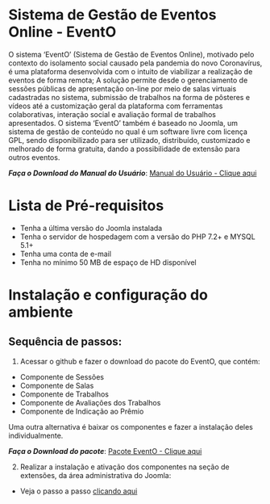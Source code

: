 # Sistema de Gestão de Eventos Online - EventO
  O sistema ‘EventO’ (Sistema de Gestão de Eventos Online), motivado pelo contexto do isolamento social causado pela pandemia do novo Coronavírus, é uma plataforma desenvolvida com o intuito de viabilizar a realização de eventos de forma remota; A solução permite desde o gerenciamento de sessões públicas de apresentação on-line por meio de salas virtuais cadastradas no sistema, submissão de trabalhos na forma de pôsteres e vídeos até a customização geral da plataforma com ferramentas colaborativas, interação social e avaliação formal de trabalhos apresentados. O sistema ‘EventO’ também é baseado no Joomla, um sistema de gestão de conteúdo no qual é um software livre com licença GPL, sendo disponibilizado para ser utilizado, distribuído, customizado e melhorado de forma gratuita, dando a possibilidade de extensão para outros eventos.

***Faça o Download do Manual do Usuário***: [Manual do Usuário - Clique aqui](https://github.com/MarcusShaider/Testes/blob/6038c9ae8410fc60c2c75174ec1aa10860e28f3e/-%20Manual-do-Utilizador-EVENTO.pdf)

# Lista de Pré-requisitos
- Tenha a última versão do Joomla instalada
- Tenha o servidor de hospedagem com a versão do PHP 7.2+ e MYSQL 5.1+
- Tenha uma conta de e-mail
- Tenha no mínimo 50 MB de espaço de HD disponível

# Instalação e configuração do ambiente
## Sequência de passos:

1.	Acessar o  github e fazer o download do pacote do EventO, que contém:
- Componente de Sessões
- Componente de Salas
- Componente de Trabalhos
- Componente de Avaliações dos Trabalhos
- Componente de Indicação ao Prêmio

Uma outra alternativa é baixar os componentes e fazer a instalação deles individualmente.

***Faça o Download do pacote***: [Pacote EventO - Clique aqui](https://github.com/pipufg/evento/blob/master/pkg_pip_componentes.zip)

2.	Realizar a instalação e ativação dos componentes na seção de extensões, da área administrativa do Joomla:
  - Veja o passo a passo [clicando aqui](https://github.com/MarcusShaider/Testes/blob/main/Instalando%20componentes.png)
